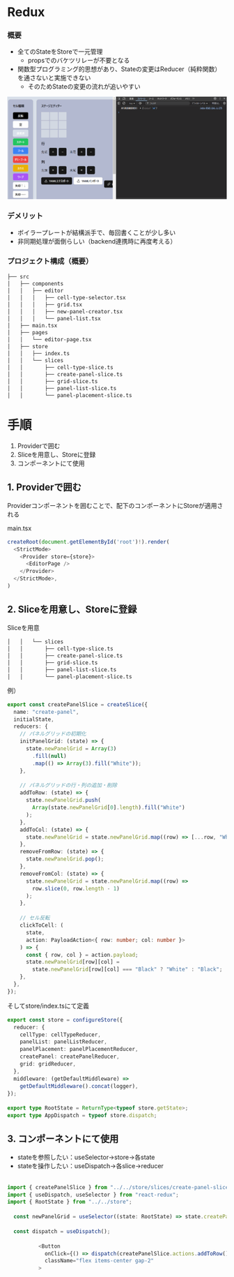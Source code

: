 # Redux

### 概要
- 全てのStateをStoreで一元管理
  - propsでのバケツリレーが不要となる
- 関数型プログラミング的思想があり、Stateの変更はReducer（純粋関数）を通さないと実施できない
  - そのためStateの変更の流れが追いやすい

![logger](./img/redux-logger.gif)

### デメリット
- ボイラープレートが結構派手で、毎回書くことが少し多い
- 非同期処理が面倒らしい（backend連携時に再度考える）

### プロジェクト構成（概要）
```
├── src
│   ├── components
│   │   ├── editor
│   │   │   ├── cell-type-selector.tsx
│   │   │   ├── grid.tsx
│   │   │   ├── new-panel-creator.tsx
│   │   │   └── panel-list.tsx
│   ├── main.tsx
│   ├── pages
│   │   └── editor-page.tsx
│   ├── store
│   │   ├── index.ts
│   │   └── slices
│   │       ├── cell-type-slice.ts
│   │       ├── create-panel-slice.ts
│   │       ├── grid-slice.ts
│   │       ├── panel-list-slice.ts
│   │       └── panel-placement-slice.ts
```

# 手順
1. Providerで囲む
2. Sliceを用意し、Storeに登録
3. コンポーネントにて使用

## 1. Providerで囲む
Providerコンポーネントを囲むことで、配下のコンポーネントにStoreが適用される

main.tsx
```ts
createRoot(document.getElementById('root')!).render(
  <StrictMode>
    <Provider store={store}>
      <EditorPage />
    </Provider>
  </StrictMode>,
)
```

## 2. Sliceを用意し、Storeに登録

Sliceを用意
```
│   │   └── slices
│   │       ├── cell-type-slice.ts
│   │       ├── create-panel-slice.ts
│   │       ├── grid-slice.ts
│   │       ├── panel-list-slice.ts
│   │       └── panel-placement-slice.ts
```

例）
```ts
export const createPanelSlice = createSlice({
  name: "create-panel",
  initialState,
  reducers: {
    // パネルグリッドの初期化
    initPanelGrid: (state) => {
      state.newPanelGrid = Array(3)
        .fill(null)
        .map(() => Array(3).fill("White"));
    },

    // パネルグリッドの行・列の追加・削除
    addToRow: (state) => {
      state.newPanelGrid.push(
        Array(state.newPanelGrid[0].length).fill("White")
      );
    },
    addToCol: (state) => {
      state.newPanelGrid = state.newPanelGrid.map((row) => [...row, "White"]);
    },
    removeFromRow: (state) => {
      state.newPanelGrid.pop();
    },
    removeFromCol: (state) => {
      state.newPanelGrid = state.newPanelGrid.map((row) =>
        row.slice(0, row.length - 1)
      );
    },

    // セル反転
    clickToCell: (
      state,
      action: PayloadAction<{ row: number; col: number }>
    ) => {
      const { row, col } = action.payload;
      state.newPanelGrid[row][col] =
        state.newPanelGrid[row][col] === "Black" ? "White" : "Black";
    },
  },
});
```

そしてstore/index.tsにて定義
```ts
export const store = configureStore({
  reducer: {
    cellType: cellTypeReducer,
    panelList: panelListReducer,
    panelPlacement: panelPlacementReducer,
    createPanel: createPanelReducer,
    grid: gridReducer,
  },
  middleware: (getDefaultMiddleware) => 
    getDefaultMiddleware().concat(logger),
});

export type RootState = ReturnType<typeof store.getState>;
export type AppDispatch = typeof store.dispatch;
```

## 3. コンポーネントにて使用

- stateを参照したい：useSelector->store->各state
- stateを操作したい：useDispatch->各slice->reducer

```ts

import { createPanelSlice } from "../../store/slices/create-panel-slice";
import { useDispatch, useSelector } from "react-redux";
import { RootState } from "../../store";

  const newPanelGrid = useSelector((state: RootState) => state.createPanel.newPanelGrid);

  const dispatch = useDispatch();

          <Button
            onClick={() => dispatch(createPanelSlice.actions.addToRow())}
            className="flex items-center gap-2"
          >
```